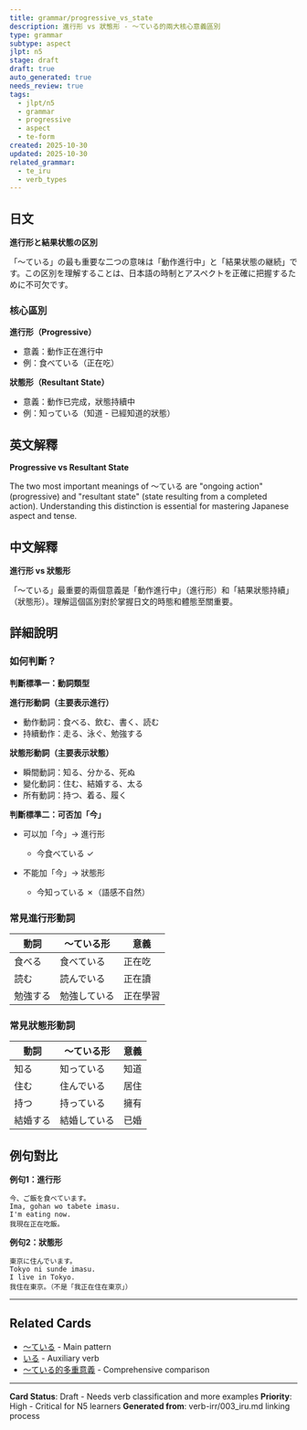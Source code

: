 ```yaml
---
title: grammar/progressive_vs_state
description: 進行形 vs 狀態形 - 〜ている的兩大核心意義區別
type: grammar
subtype: aspect
jlpt: n5
stage: draft
draft: true
auto_generated: true
needs_review: true
tags:
  - jlpt/n5
  - grammar
  - progressive
  - aspect
  - te-form
created: 2025-10-30
updated: 2025-10-30
related_grammar:
  - te_iru
  - verb_types
---
```


## 日文

**進行形と結果状態の区別**

「〜ている」の最も重要な二つの意味は「動作進行中」と「結果状態の継続」です。この区別を理解することは、日本語の時制とアスペクトを正確に把握するために不可欠です。

### 核心區別

**進行形（Progressive）**
- 意義：動作正在進行中
- 例：食べている（正在吃）

**狀態形（Resultant State）**
- 意義：動作已完成，狀態持續中
- 例：知っている（知道 - 已經知道的狀態）

## 英文解釋

**Progressive vs Resultant State**

The two most important meanings of 〜ている are "ongoing action" (progressive) and "resultant state" (state resulting from a completed action). Understanding this distinction is essential for mastering Japanese aspect and tense.

## 中文解釋

**進行形 vs 狀態形**

「〜ている」最重要的兩個意義是「動作進行中」（進行形）和「結果狀態持續」（狀態形）。理解這個區別對於掌握日文的時態和體態至關重要。

## 詳細說明

### 如何判斷？

**判斷標準一：動詞類型**

**進行形動詞（主要表示進行）**
- 動作動詞：食べる、飲む、書く、読む
- 持續動作：走る、泳ぐ、勉強する

**狀態形動詞（主要表示狀態）**
- 瞬間動詞：知る、分かる、死ぬ
- 變化動詞：住む、結婚する、太る
- 所有動詞：持つ、着る、履く

**判斷標準二：可否加「今」**

- 可以加「今」→ 進行形
  - 今食べている ✓

- 不能加「今」→ 狀態形
  - 今知っている ✗（語感不自然）

### 常見進行形動詞

| 動詞 | 〜ている形 | 意義 |
|------|-----------|------|
| 食べる | 食べている | 正在吃 |
| 読む | 読んでいる | 正在讀 |
| 勉強する | 勉強している | 正在學習 |

### 常見狀態形動詞

| 動詞 | 〜ている形 | 意義 |
|------|-----------|------|
| 知る | 知っている | 知道 |
| 住む | 住んでいる | 居住 |
| 持つ | 持っている | 擁有 |
| 結婚する | 結婚している | 已婚 |

## 例句對比

**例句1：進行形**
```
今、ご飯を食べています。
Ima, gohan wo tabete imasu.
I'm eating now.
我現在正在吃飯。
```

**例句2：狀態形**
```
東京に住んでいます。
Tokyo ni sunde imasu.
I live in Tokyo.
我住在東京。（不是「我正在住在東京」）
```

---

## Related Cards
- [〜ている](022_te_iru.md) - Main pattern
- [いる](../verb-irr/003_iru.md) - Auxiliary verb
- [〜ている的多重意義](../comparison/004_te_iru_meanings.md) - Comprehensive comparison

---

**Card Status**: Draft - Needs verb classification and more examples
**Priority**: High - Critical for N5 learners
**Generated from**: verb-irr/003_iru.md linking process

